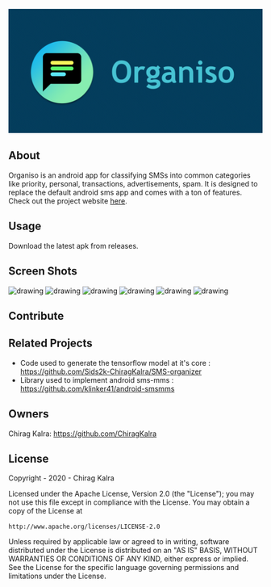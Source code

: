 ![Promo](https://github.com/ChiragKalra/Organiso/blob/master/feature.png?raw=true)


## About
Organiso is an android app for classifying SMSs into common categories like priority, personal, transactions, advertisements, spam. It is designed to replace the default android sms app and comes with a ton of features. Check out the project website [here](https://organiso.web.app).

## Usage
Download the latest apk from releases.

## Screen Shots

<p>
<img src="https://user-images.githubusercontent.com/24735099/102793099-6b27e500-43cf-11eb-8a3c-36cb41eb7ee9.png" alt="drawing" width="320"/>
<img src="https://user-images.githubusercontent.com/24735099/102793080-619e7d00-43cf-11eb-8536-c214f8d33c31.png" alt="drawing" width="320"/>
<img src="https://user-images.githubusercontent.com/24735099/102793084-64996d80-43cf-11eb-8c70-f7448445eff1.png" alt="drawing" width="320"/>
<img src="https://user-images.githubusercontent.com/24735099/102793085-65ca9a80-43cf-11eb-8d48-44a3db64b43e.png" alt="drawing" width="320"/>
<img src="https://user-images.githubusercontent.com/24735099/102793091-67945e00-43cf-11eb-963a-56dfb00f88ba.png" alt="drawing" width="320"/>
<img src="https://user-images.githubusercontent.com/24735099/102793095-68c58b00-43cf-11eb-8db5-0ec0de6cc457.png" alt="drawing" width="320"/>
</p>

## Contribute


## Related Projects
* Code used to generate the tensorflow model at it's core : https://github.com/Sids2k-ChiragKalra/SMS-organizer
* Library used to implement android sms-mms : https://github.com/klinker41/android-smsmms

## Owners
Chirag Kalra: https://github.com/ChiragKalra

## License
Copyright - 2020 - Chirag Kalra

Licensed under the Apache License, Version 2.0 (the "License");
you may not use this file except in compliance with the License.
You may obtain a copy of the License at

    http://www.apache.org/licenses/LICENSE-2.0

Unless required by applicable law or agreed to in writing, software
distributed under the License is distributed on an "AS IS" BASIS,
WITHOUT WARRANTIES OR CONDITIONS OF ANY KIND, either express or implied.
See the License for the specific language governing permissions and
limitations under the License.
